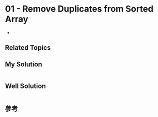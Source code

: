 # 01 - Remove Duplicates from Sorted Array

* []()

## Related Topics


## My Solution
```java

```

## Well Solution
```java

```

## 參考